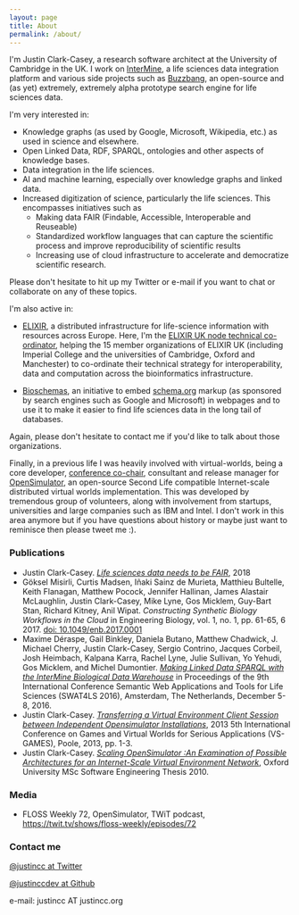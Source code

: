 ```yaml
---
layout: page
title: About
permalink: /about/
---
```


I'm Justin Clark-Casey, a research software architect at the University of Cambridge in the UK.  I work on 
[InterMine](http://intermine.org), a life sciences data integration platform and various side projects such as 
[Buzzbang](http://buzzbang.science), an open-source and (as yet) extremely, extremely alpha prototype search engine for 
life sciences data.

I'm very interested in:

* Knowledge graphs (as used by Google, Microsoft, Wikipedia, etc.) as used in science and 
elsewhere.
* Open Linked Data, RDF, SPARQL, ontologies and other aspects of knowledge bases.
* Data integration in the life sciences.
* AI and machine learning, especially over knowledge graphs and linked data.
* Increased digitization of science, particularly the life sciences. This encompasses initiatives such as 
  * Making data FAIR (Findable, Accessible, Interoperable and Reuseable)
  * Standardized workflow languages that can capture the scientific process and improve reproducibility of scientific 
  results
  * Increasing use of cloud infrastructure to accelerate and democratize scientific research.
  
Please don't hesitate to hit up my Twitter or e-mail if you want to chat or collaborate on any of these topics.

I'm also active in: 

* [ELIXIR](https://www.elixir-europe.org/), a distributed infrastructure for life-science information with resources
across Europe.  Here, I'm the [ELIXIR UK node technical co-ordinator](http://www.elixiruknode.org/key-roles/), 
helping the 15 member organizations of ELIXIR UK (including Imperial College and the universities of Cambridge, Oxford
and Manchester) to co-ordinate their technical strategy for interoperability, data and computation across the 
bioinformatics infrastructure.

* [Bioschemas](http://bioschemas.org), an initiative to embed [schema.org](https://schema.org) markup (as sponsored by
search engines such as Google and Microsoft) in webpages and to use it to make it easier to find life sciences data in 
the long tail of databases.

Again, please don't hesitate to contact me if you'd like to talk about those organizations.

Finally, in a previous life I was heavily involved with virtual-worlds, being a core developer, [conference co-chair](http://conference.opensimulator.org/2013/staff/), 
consultant and release manager for [OpenSimulator](http://opensimulator.org), an open-source Second Life compatible Internet-scale distributed virtual
worlds implementation. This was developed by tremendous group of volunteers, along with involvement from startups, 
universities and large companies such as IBM and Intel. I don't work in this area anymore but if you have questions about history or maybe just want to
reminisce then please tweet me :).

### Publications

* Justin Clark-Casey. [*Life sciences data needs to be FAIR*](https://www.software.ac.uk/blog/2018-01-30-life-sciences-data-needs-be-fair),
2018
* Göksel Misirli, Curtis Madsen, Iñaki Sainz de Murieta, Matthieu Bultelle, Keith Flanagan, Matthew Pocock, Jennifer 
Hallinan, James Alastair McLaughlin, Justin Clark-Casey, Mike Lyne, Gos Micklem, Guy-Bart Stan, Richard Kitney, Anil 
Wipat. *Constructing Synthetic Biology Workflows in the Cloud* in Engineering Biology, vol. 1, no. 1, pp. 61-65, 6 2017.
[doi: 10.1049/enb.2017.0001](http://ieeexplore.ieee.org/document/7991640/)
* Maxime Déraspe, Gail Binkley, Daniela Butano, Matthew Chadwick, J. Michael Cherry, Justin Clark-Casey, Sergio 
Contrino, Jacques Corbeil, Josh Heimbach, Kalpana Karra, Rachel Lyne, Julie Sullivan, Yo Yehudi, Gos Micklem, and Michel
Dumontier. [*Making Linked Data SPARQL with the InterMine Biological Data Warehouse*](http://ceur-ws.org/Vol-1795/) in Proceedings of the 9th 
International Conference Semantic Web Applications and Tools for Life Sciences (SWAT4LS 2016), Amsterdam, The 
Netherlands, December 5-8, 2016.
* Justin Clark-Casey. [*Transferring a Virtual Environment Client Session between Independent Opensimulator 
Installations*](http://ieeexplore.ieee.org/document/6624246/), 2013 5th International Conference on Games and Virtual Worlds for Serious Applications (VS-GAMES), Poole, 2013, pp. 1-3. 
* Justin Clark-Casey. [*Scaling OpenSimulator :An Examination of Possible Architectures for an Internet-Scale Virtual 
Environment Network*](https://figshare.com/articles/Scaling_OpenSimulator_An_Examination_of_Possible_Architectures_for_an_Internet_Scale_Virtual_Environment_Network/4833443
), Oxford University MSc Software Engineering Thesis 2010. 

### Media

* FLOSS Weekly 72, OpenSimulator, TWiT podcast, https://twit.tv/shows/floss-weekly/episodes/72

### Contact me

[@justincc at Twitter](https://twitter.com/justincc)

[@justinccdev at Github](https://github.com/justinccdev)

e-mail: justincc AT justincc.org
